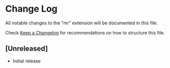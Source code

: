 # Change Log

All notable changes to the "mr" extension will be documented in this file.

Check [Keep a Changelog](http://keepachangelog.com/) for recommendations on how to structure this file.

## [Unreleased]

- Initial release